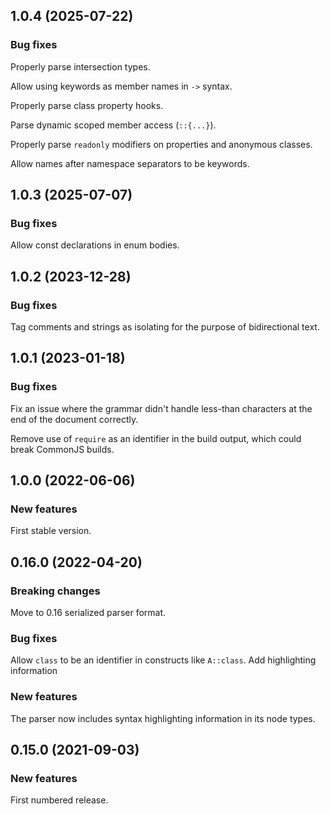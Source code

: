 ## 1.0.4 (2025-07-22)

### Bug fixes

Properly parse intersection types.

Allow using keywords as member names in `->` syntax.

Properly parse class property hooks.

Parse dynamic scoped member access (`::{...}`).

Properly parse `readonly` modifiers on properties and anonymous classes.

Allow names after namespace separators to be keywords.

## 1.0.3 (2025-07-07)

### Bug fixes

Allow const declarations in enum bodies.

## 1.0.2 (2023-12-28)

### Bug fixes

Tag comments and strings as isolating for the purpose of bidirectional text.

## 1.0.1 (2023-01-18)

### Bug fixes

Fix an issue where the grammar didn't handle less-than characters at the end of the document correctly.

Remove use of `require` as an identifier in the build output, which could break CommonJS builds.

## 1.0.0 (2022-06-06)

### New features

First stable version.

## 0.16.0 (2022-04-20)

### Breaking changes

Move to 0.16 serialized parser format.

### Bug fixes

Allow `class` to be an identifier in constructs like `A::class`. Add highlighting information

### New features

The parser now includes syntax highlighting information in its node types.

## 0.15.0 (2021-09-03)

### New features

First numbered release.
